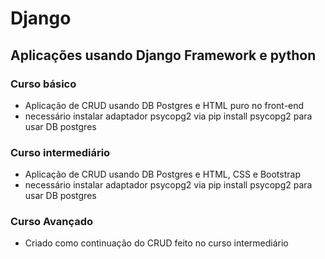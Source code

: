 # Django

## Aplicações usando Django Framework e python

### Curso básico
- Aplicação de CRUD usando DB Postgres e HTML puro no front-end
- necessário instalar adaptador psycopg2 via pip install psycopg2 para usar DB postgres


### Curso intermediário
- Aplicação de CRUD usando DB Postgres e HTML, CSS e Bootstrap
- necessário instalar adaptador psycopg2 via pip install psycopg2 para usar DB postgres

### Curso Avançado
- Criado como continuação do CRUD feito no curso intermediário